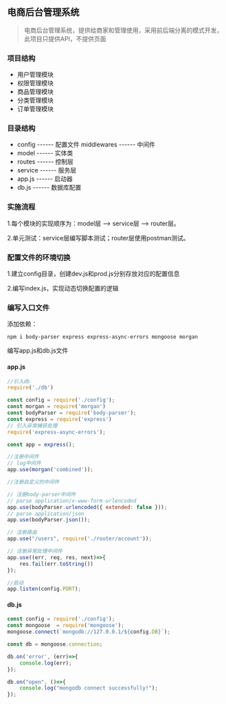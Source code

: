 ## 电商后台管理系统

> 电商后台管理系统，提供给商家和管理使用，采用前后端分离的模式开发，此项目只提供API，不提供页面

### 项目结构

- 用户管理模块
- 权限管理模块
- 商品管理模块
- 分类管理模块
- 订单管理模块

### 目录结构

- config	------ 配置文件
	 middlewares	    ------ 中间件
- model     ------ 实体类
- routes     ------ 控制层
- service     ------ 服务层
- app.js     ------ 启动器
- db.js     ------ 数据库配置

### 实施流程

1.每个模块的实现顺序为：model层 --> service层 --> router层。

2.单元测试：service层编写脚本测试；router层使用postman测试。

### 配置文件的环境切换

1.建立config目录，创建dev.js和prod.js分别存放对应的配置信息

2.编写index.js，实现动态切换配置的逻辑

### 编写入口文件

添加依赖：

```shell
npm i body-parser express express-async-errors mongoose morgan
```

编写app.js和db.js文件

#### app.js

```js
//引入db
require('./db')

const config = require('./config');
const morgan = require('morgan')
const bodyParser = require('body-parser');
const express = require('express')
// 引入异常捕获处理
require('express-async-errors');

const app = express();

//注册中间件
// log中间件
app.use(morgan('combined'));

//注册自定义的中间件

// 注册body-parser中间件
// parse application/x-www-form-urlencoded
app.use(bodyParser.urlencoded({ extended: false }));
// parse application/json
app.use(bodyParser.json());

// 注册路由
app.use("/users", require('./router/account'));

// 注册异常处理中间件
app.use((err, req, res, next)=>{
    res.fail(err.toString())
});

//启动
app.listen(config.PORT);
```

#### db.js

```js
const config = require('./config');
const mongoose  = require('mongoose');
mongoose.connect(`mongodb://127.0.0.1/${config.DB}`);

const db = mongoose.connection;

db.on('error', (err)=>{
    console.log(err);
});

db.on("open", ()=>{
    console.log("mongodb connect successfully!");
});
```

